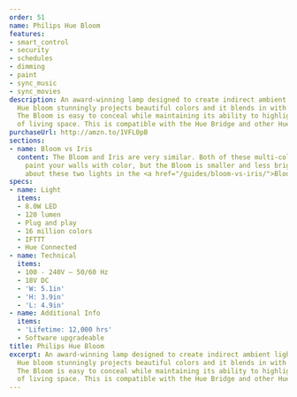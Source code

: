 ```yaml
---
order: 51
name: Philips Hue Bloom
features:
- smart_control
- security
- schedules
- dimming
- paint
- sync_music
- sync_movies
description: An award-winning lamp designed to create indirect ambient lighting, Philips
  Hue bloom stunningly projects beautiful colors and it blends in with any interior.
  The Bloom is easy to conceal while maintaining its ability to highlight a section
  of living space. This is compatible with the Hue Bridge and other Hue lights.
purchaseUrl: http://amzn.to/1VFL0pB
sections:
- name: Bloom vs Iris
  content: The Bloom and Iris are very similar. Both of these multi-color light fixtures
    paint your walls with color, but the Bloom is smaller and less bright. Read more
    about these two lights in the <a href="/guides/bloom-vs-iris/">Bloom vs Iris Guide</a>.
specs:
- name: Light
  items:
  - 8.0W LED
  - 120 lumen
  - Plug and play
  - 16 million colors
  - IFTTT
  - Hue Connected
- name: Technical
  items:
  - 100 - 240V – 50/60 Hz
  - 18V DC
  - 'W: 5.1in'
  - 'H: 3.9in'
  - 'L: 4.9in'
- name: Additional Info
  items:
  - 'Lifetime: 12,000 hrs'
  - Software upgradeable
title: Philips Hue Bloom
excerpt: An award-winning lamp designed to create indirect ambient lighting, Philips
  Hue bloom stunningly projects beautiful colors and it blends in with any interior.
  The Bloom is easy to conceal while maintaining its ability to highlight a section
  of living space. This is compatible with the Hue Bridge and other Hue lights.
---
```

